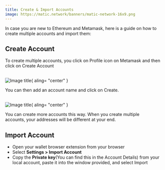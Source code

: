 ```yaml
---
title: Create & Import Accounts
image: https://matic.network/banners/matic-network-16x9.png 
---
```


In case you are new to Ethereum and Metamask, here is a guide on how to create multiple accounts and import them:

## Create Account

To create multiple accounts, you click on Profile icon on Metamask and then click on Create Account<br/><br/>

![Image title](https://dojima-images.s3.ap-south-1.amazonaws.com/dojima-docs/img/metamask/create-accounts.png){ aling= "center" }

You can then add an account name and click on Create.<br/><br/>


![Image title](https://dojima-images.s3.ap-south-1.amazonaws.com/dojima-docs/img/metamask/create-new-account.png){ aling= "center" }

You can create more accounts this way. When you create multiple accounts, your addresses will be different at your end.

## Import Account 

* Open your wallet browser extension from your browser
* Select **Settings > Import Account**
* Copy the **Private key**(You can find this in the Account Details) from your local account, paste it into the window provided, and select Import
